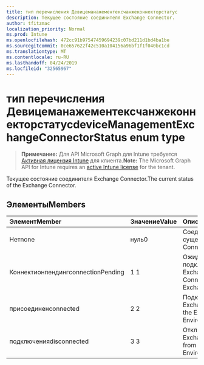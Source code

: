 ```yaml
---
title: тип перечисления Девицеманажементексчанжеконнекторстатус
description: Текущее состояние соединителя Exchange Connector.
author: tfitzmac
localization_priority: Normal
ms.prod: Intune
ms.openlocfilehash: 472cc91b97547459694239c07bd211d1bd4ba1be
ms.sourcegitcommit: 0ce657622f42c510a104156a96bf1f1f040bc1cd
ms.translationtype: MT
ms.contentlocale: ru-RU
ms.lasthandoff: 04/24/2019
ms.locfileid: "32565967"
---
```

# <a name="devicemanagementexchangeconnectorstatus-enum-type"></a><span data-ttu-id="f0baa-103">тип перечисления Девицеманажементексчанжеконнекторстатус</span><span class="sxs-lookup"><span data-stu-id="f0baa-103">deviceManagementExchangeConnectorStatus enum type</span></span>

> <span data-ttu-id="f0baa-104">**Примечание:** Для API Microsoft Graph для Intune требуется [Активная лицензия Intune](https://go.microsoft.com/fwlink/?linkid=839381) для клиента.</span><span class="sxs-lookup"><span data-stu-id="f0baa-104">**Note:** The Microsoft Graph API for Intune requires an [active Intune license](https://go.microsoft.com/fwlink/?linkid=839381) for the tenant.</span></span>

<span data-ttu-id="f0baa-105">Текущее состояние соединителя Exchange Connector.</span><span class="sxs-lookup"><span data-stu-id="f0baa-105">The current status of the Exchange Connector.</span></span>

## <a name="members"></a><span data-ttu-id="f0baa-106">Элементы</span><span class="sxs-lookup"><span data-stu-id="f0baa-106">Members</span></span>
|<span data-ttu-id="f0baa-107">Элемент</span><span class="sxs-lookup"><span data-stu-id="f0baa-107">Member</span></span>|<span data-ttu-id="f0baa-108">Значение</span><span class="sxs-lookup"><span data-stu-id="f0baa-108">Value</span></span>|<span data-ttu-id="f0baa-109">Описание</span><span class="sxs-lookup"><span data-stu-id="f0baa-109">Description</span></span>|
|:---|:---|:---|
|<span data-ttu-id="f0baa-110">Нет</span><span class="sxs-lookup"><span data-stu-id="f0baa-110">none</span></span>|<span data-ttu-id="f0baa-111">нуль</span><span class="sxs-lookup"><span data-stu-id="f0baa-111">0</span></span>|<span data-ttu-id="f0baa-112">Соединитель не существует.</span><span class="sxs-lookup"><span data-stu-id="f0baa-112">No Connector exists.</span></span>|
|<span data-ttu-id="f0baa-113">Коннектионпендинг</span><span class="sxs-lookup"><span data-stu-id="f0baa-113">connectionPending</span></span>|<span data-ttu-id="f0baa-114">1 </span><span class="sxs-lookup"><span data-stu-id="f0baa-114">1</span></span>|<span data-ttu-id="f0baa-115">Ожидание подключения к среде Exchange.</span><span class="sxs-lookup"><span data-stu-id="f0baa-115">Pending Connection to the Exchange Environment.</span></span>|
|<span data-ttu-id="f0baa-116">присоединен</span><span class="sxs-lookup"><span data-stu-id="f0baa-116">connected</span></span>|<span data-ttu-id="f0baa-117">2 </span><span class="sxs-lookup"><span data-stu-id="f0baa-117">2</span></span>|<span data-ttu-id="f0baa-118">Подключение к среде Exchange</span><span class="sxs-lookup"><span data-stu-id="f0baa-118">Connected to the Exchange Environment</span></span>|
|<span data-ttu-id="f0baa-119">подключения</span><span class="sxs-lookup"><span data-stu-id="f0baa-119">disconnected</span></span>|<span data-ttu-id="f0baa-120">3 </span><span class="sxs-lookup"><span data-stu-id="f0baa-120">3</span></span>|<span data-ttu-id="f0baa-121">Отключено от среды Exchange</span><span class="sxs-lookup"><span data-stu-id="f0baa-121">Disconnected from the Exchange Environment</span></span>|



